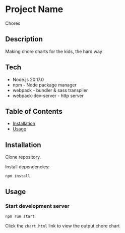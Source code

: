 # Project Name

Chores

## Description

Making chore charts for the kids, the hard way

## Tech
- Node.js 20.17.0
- npm - Node package manager
- webpack - bundler & sass transpiler
- webpack-dev-server - http server

## Table of Contents

- [Installation](#installation)
- [Usage](#usage)

## Installation

Clone repository.

Install dependencies:
```shell
npm install
```

## Usage

### Start development server
```shell
npm run start
```

Click the `chart.html` link to view the output chore chart
